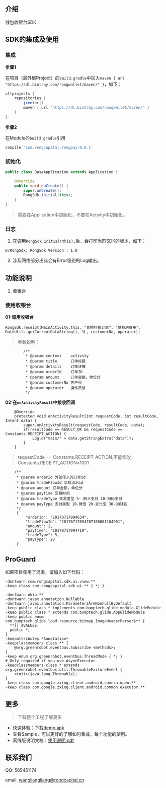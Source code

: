## 介绍
钱包收银台SDK
## SDK的集成及使用

### 集成

**步骤1**

在项目（最外层Project）的``build.gradle``中加入``maven { url "https://dl.bintray.com/rongwallet/maven/" }``，如下：
```gradle
allprojects {
    repositories {
        jcenter()
        maven { url "https://dl.bintray.com/rongwallet/maven/" }
    }
}
```
**步骤2**

在Module的``build.gradle``引用
```gradle
compile 'com.rongcapital:rongpay:0.0.1'
```
### 初始化

```java
public class BaseApplication extends Application {

    @Override
    public void onCreate() {
        super.onCreate();
        RongSdk.initial(this);
    }
}
```
> 需要在Application中初始化，不要在Activity中初始化。

### 日志
1. 在调用``RongSdk.initial(this);``后，会打印当前SDK的版本，如下：
```
D/RongSdk: RongSdk Version : 1.0
```
2. 涉及网络部分出错会有Error级别的Log输出。

## 功能说明
1.  收银台
### 使用收银台

**01:调用收银台**

```
RongSdk.receipt(MainActivity.this, "青橙科技订单", "健身房费用", DateUtils.getCurrentDataString(), 1L, customerNo, operator);
```

>参数说明：
```
        /**
         * @param context    activity
         * @param title      订单标题
         * @param details    订单详情
         * @param orderId    订单ID
         * @param amount     订单金额，单位分
         * @param customerNo 客户号
         * @param operator   操作员号
         */
```
**02:在``onActivityResult``中接收回调**
```
    @Override
    protected void onActivityResult(int requestCode, int resultCode, Intent data) {
        super.onActivityResult(requestCode, resultCode, data);
        if(resultCode == RESULT_OK && requestCode == Constants.RECEIPT_ACTION) {
            Log.d("main/" + data.getStringExtra("data"));
        }
    }
```
> requestCode == Constants.RECEIPT_ACTION,不能修改，Constants.RECEIPT_ACTION=1001
```
    /**
     * @param orderId 外部传入的订单id
     * @param tradeFlowId 交易流水id
     * @param amount 订单金额，单位分
     * @param payTime 交易时间
     * @param tradeType 交易类型 5- 刷卡支付 10-扫码支付
     * @param payType 支付类型 10-微信 20-支付宝 30-QQ钱包
     */
     {
         "orderId": "20170717094654",
         "tradeFlowId": "20170717094707100001104961",
         "amount": 1,
         "payTime": "20170717094710",
         "tradeType": 5,
         "payType": 20
     }
```
## ProGuard
如果项目使用了混淆，请加入如下代码：
```
-dontwarn com.rongcapital.sdk.ui.view.**
-keep class com.rongcapital.sdk.ui.** { *; }

-dontwarn okio.**
-dontwarn javax.annotation.Nullable
-dontwarn javax.annotation.ParametersAreNonnullByDefault
-keep public class * implements com.bumptech.glide.module.GlideModule
-keep public class * extends com.bumptech.glide.AppGlideModule
-keep public enum com.bumptech.glide.load.resource.bitmap.ImageHeaderParser$** {
  **[] $VALUES;
  public *;
}
-keepattributes *Annotation*
-keepclassmembers class ** {
    @org.greenrobot.eventbus.Subscribe <methods>;
}
-keep enum org.greenrobot.eventbus.ThreadMode { *; }
# Only required if you use AsyncExecutor
-keepclassmembers class * extends org.greenrobot.eventbus.util.ThrowableFailureEvent {
    <init>(java.lang.Throwable);
}
-keep class com.google.zxing.client.android.camera.open.**
-keep class com.google.zxing.client.android.common.executor.**
```



## 更多
> 下载整个工程了解更多
* 快速体验：下载[demo.apk](./demo.apk)
* 查看Sample，可以更好的了解如何集成，每个功能的使用。
* 离线版说明文档：[使用说明.pdf](./使用说明.pdf)

## 联系我们
QQ: 565451174

email: wangliangliang@rongcapital.cn